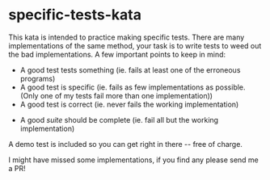 # specific-tests-kata

This kata is intended to practice making specific tests. There are many implementations of the same method, your task is to write tests to weed out the bad implementations. A few important points to keep in mind:
* A good test tests something (ie. fails at least one of the erroneous programs)
* A good test is specific (ie. fails as few implementations as possible. (Only one of my tests fail more than one implementation))
* A good test is correct (ie. never fails the working implementation)

- A good _suite_ should be complete (ie. fail all but the working implementation)

A demo test is included so you can get right in there -- free of charge.

I might have missed some implementations, if you find any please send me a PR!



